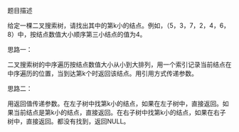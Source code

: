 题目描述

给定一棵二叉搜索树，请找出其中的第k小的结点。例如，（5，3，7，2，4，6，8）中，按结点数值大小顺序第三小结点的值为4。

思路一：

二叉搜索树的中序遍历按结点数值大小从小到大排列，用一个索引记录当前结点在中序遍历的位置，当到达第k个时返回该结点。用引用方式传递参数。

思路二：

用返回值传递参数。在左子树中找第k小的结点，如果在左子树中，直接返回。如果当前结点是第k小的结点，直接返回。在右子树中找第k小的结点，如果在右子树中，直接返回。都没有找到，返回NULL。
